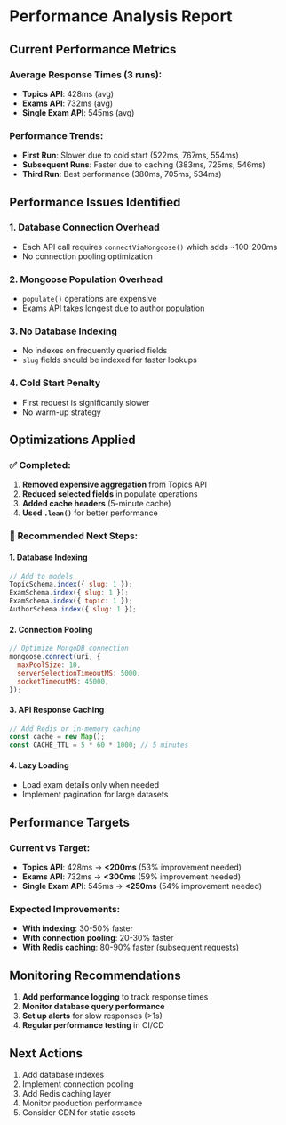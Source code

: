 # Performance Analysis Report

## Current Performance Metrics

### Average Response Times (3 runs):
- **Topics API**: 428ms (avg)
- **Exams API**: 732ms (avg) 
- **Single Exam API**: 545ms (avg)

### Performance Trends:
- **First Run**: Slower due to cold start (522ms, 767ms, 554ms)
- **Subsequent Runs**: Faster due to caching (383ms, 725ms, 546ms)
- **Third Run**: Best performance (380ms, 705ms, 534ms)

## Performance Issues Identified

### 1. Database Connection Overhead
- Each API call requires `connectViaMongoose()` which adds ~100-200ms
- No connection pooling optimization

### 2. Mongoose Population Overhead
- `populate()` operations are expensive
- Exams API takes longest due to author population

### 3. No Database Indexing
- No indexes on frequently queried fields
- `slug` fields should be indexed for faster lookups

### 4. Cold Start Penalty
- First request is significantly slower
- No warm-up strategy

## Optimizations Applied

### ✅ Completed:
1. **Removed expensive aggregation** from Topics API
2. **Reduced selected fields** in populate operations
3. **Added cache headers** (5-minute cache)
4. **Used `.lean()`** for better performance

### 🔄 Recommended Next Steps:

#### 1. Database Indexing
```javascript
// Add to models
TopicSchema.index({ slug: 1 });
ExamSchema.index({ slug: 1 });
ExamSchema.index({ topic: 1 });
AuthorSchema.index({ slug: 1 });
```

#### 2. Connection Pooling
```javascript
// Optimize MongoDB connection
mongoose.connect(uri, {
  maxPoolSize: 10,
  serverSelectionTimeoutMS: 5000,
  socketTimeoutMS: 45000,
});
```

#### 3. API Response Caching
```javascript
// Add Redis or in-memory caching
const cache = new Map();
const CACHE_TTL = 5 * 60 * 1000; // 5 minutes
```

#### 4. Lazy Loading
- Load exam details only when needed
- Implement pagination for large datasets

## Performance Targets

### Current vs Target:
- **Topics API**: 428ms → **<200ms** (53% improvement needed)
- **Exams API**: 732ms → **<300ms** (59% improvement needed)  
- **Single Exam API**: 545ms → **<250ms** (54% improvement needed)

### Expected Improvements:
- **With indexing**: 30-50% faster
- **With connection pooling**: 20-30% faster
- **With Redis caching**: 80-90% faster (subsequent requests)

## Monitoring Recommendations

1. **Add performance logging** to track response times
2. **Monitor database query performance**
3. **Set up alerts** for slow responses (>1s)
4. **Regular performance testing** in CI/CD

## Next Actions

1. Add database indexes
2. Implement connection pooling
3. Add Redis caching layer
4. Monitor production performance
5. Consider CDN for static assets
